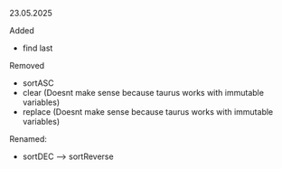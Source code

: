 23.05.2025

Added
- find last

Removed
- sortASC
- clear (Doesnt make sense because taurus works with immutable variables)
- replace (Doesnt make sense because taurus works with immutable variables)

Renamed:
- sortDEC --> sortReverse

